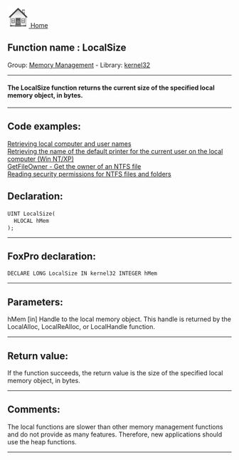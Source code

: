 [<img src="../../images/home.png"> Home ](https://github.com/VFPX/Win32API)  

## Function name : LocalSize
Group: [Memory Management](../../functions_group.md#Memory_Management)  -  Library: [kernel32](../../libraries.md#kernel32)  
***  


#### The LocalSize function returns the current size of the specified local memory object, in bytes.
***  


## Code examples:
[Retrieving local computer and user names](../../samples/sample_041.md)  
[Retrieving the name of the default printer for the current user on the local computer (Win NT/XP)](../../samples/sample_360.md)  
[GetFileOwner - Get the owner of an NTFS file](../../samples/sample_433.md)  
[Reading security permissions for NTFS files and folders](../../samples/sample_516.md)  

## Declaration:
```foxpro  
UINT LocalSize(
  HLOCAL hMem
);  
```  
***  


## FoxPro declaration:
```foxpro  
DECLARE LONG LocalSize IN kernel32 INTEGER hMem  
```  
***  


## Parameters:
hMem 
[in] Handle to the local memory object. This handle is returned by the LocalAlloc, LocalReAlloc, or LocalHandle function.   
***  


## Return value:
If the function succeeds, the return value is the size of the specified local memory object, in bytes.  
***  


## Comments:
The local functions are slower than other memory management functions and do not provide as many features. Therefore, new applications should use the heap functions.  
  
***  

